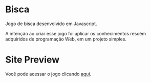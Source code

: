 # Bisca
<p>Jogo de bisca desenvolvido em Javascript.</p>
<p>A intenção ao criar esse jogo foi aplicar os conhecimentos rescém adquiridos de programação Web, em um projeto simples.</p>

# Site Preview
<p>Você pode acessar o jogo clicando <a href="https://joaovitornatali.github.io/bisca.io/">aqui</a>.</p>

